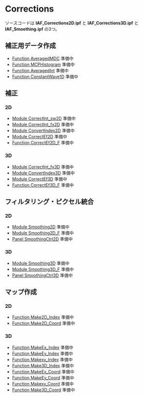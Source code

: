 
# Corrections
ソースコードは **IAF_Corrections2D.ipf** と **IAF_Corrections3D.ipf** と **IAF_Smoothing.ipf** の3つ。

## 補正用データ作成
- [Function AveragedMDC](#AveragedMDC) 準備中
- [Function MCPHistogram](#MCPHistogram) 準備中
- [Function AveragedInt](#AveragedInt) 準備中
- [Function ConstantWave1D](#ConstantWave1D) 準備中

## 補正
### 2D
- [Module CorrectInt_sw2D](#CorrectInt_sw2D) 準備中
- [Module CorrectInt_fx2D](#CorrectInt_fx2D) 準備中
- [Module ConvertIndex2D](#ConvertIndex2D) 準備中
- [Module CorrectEf2D](#CorrectEf2D) 準備中
- [Function CorrectEf2D_F](#CorrectEf2D_F) 準備中
### 3D
- [Module CorrectInt_fx3D](#CorrectInt_fx3D) 準備中
- [Module ConvertIndex3D](#ConvertIndex3D) 準備中
- [Module CorrectEf3D](#CorrectEf3D) 準備中
- [Function CorrectEf3D_F](#CorrectEf3D_F) 準備中

## フィルタリング・ピクセル統合
### 2D
- [Module Smoothing2D](#Smoothing2D) 準備中
- [Module Smoothing2D_F](#Smoothing2D_F) 準備中
- [Panel SmoothingCtrl2D](#SmoothingCtrl2D) 準備中
### 3D
- [Module Smoothing3D](#Smoothing3D) 準備中
- [Module Smoothing3D_F](#Smoothing3D_F) 準備中
- [Panel SmoothingCtrl3D](#SmoothingCtrl3D) 準備中



## マップ作成
### 2D
- [Function Make2D_Index](#Make2D_Index) 準備中
- [Function Make2D_Coord](#Make2D_Coord) 準備中
### 3D
- [Function MakeEx_Index](#MakeEx_Index) 準備中
- [Function MakeEy_Index](#MakeEy_Index) 準備中
- [Function Makexy_Index](#Makexy_Index) 準備中
- [Function Make3D_Index](#Make3D_Index) 準備中
- [Function MakeEx_Coord](#MakeEx_Coord) 準備中
- [Function MakeEy_Coord](#MakeEy_Coord) 準備中
- [Function Makexy_Coord](#Makexy_Coord) 準備中
- [Function Make3D_Coord](#Make3D_Coord) 準備中
